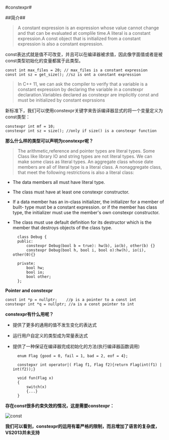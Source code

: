 #constexpr#

##简介##
> A constant expression is an expression whose value cannot change and that can be evaluated at complile time.A literal is a constant expression.A const object that is initialized from a constant expression is also a constant expression.

const表达式就是值不可改变，并且可以在编译器被求值，因此像字面值或者是被const类型初始化的变量都属于此类型。


	const int max_files = 20; // max_files is a constant expression
	const int sz = get_size(); //sz is ont a constant expression


> In C++ 11, we can ask the compiler to verify that a variable is a constant expression by declaring the variable in a constexpr declaration.Variables declared as constexpr are implicitly const and must be initialized by constant exprssions

新标准下，我们可以使用constexpr关键字来告诉编译器显式的将一个变量定义为const类型：

	constexpr int mf = 10; 
	constexpr int sz = size(); //only if size() is a constexpr function

**那么什么样的类型可以声明为constexpr呢？**

> The arithmetic,reference and pointer types are literal types. Some Class like library IO and string types are not literal types. We can make some class as literal types.
An aggregate class whose date members are all of literal type is a literal class. A nonaggregate class, that meet the following restrictions is also a literal class:

* The data members all must have literal type.
* The class must have at least one constexpr constructor.
* If a data member has an in-class initializer, the initializer for a member of built- type must be a constant expression. or if the member has class type, the initializer must use the member's own constexpr constructor.
* The class must use default definition for its destructor which is the member that destroys objects of the class type.


	    class Debug {
	    public:
	    	constexpr Debug(bool b = true): hw(b), io(b), other(b) {}
	    	constexpr Debug(bool h, bool i, bool o):hw(h), io(i), other(0){}
	    
	    private:
	    	bool hw;
	    	bool io;
	    	bool other;
	    };
    
**Pointer  and constexpr**

	const int *p = nullptr;    //p is a pointer to a const int
	constexpr int *q = nullptr; //a is a const pointer to int
	
	
**constexpr有什么用呢？**

* 提供了更多的通用的值不发生变化的表达式
* 运行用户自定义的类型成为常量表达式
* 提供了一种保证在编译器完成初始化的方法(执行编译器函数调用)

		enum Flag {good = 0, fail = 1, bad = 2, eof = 4};
		
		constepxr int operator|( Flag f1, Flag f2){return Flag(int(f1) | int(f2));}
		
		void fun(Flag x)
		{
			switch(x)
			{...}
		}	


**存在const很多约束失效的情况，这是需要constexpr：**

![const](http://p.blog.csdn.net/images/p_blog_csdn_net/hikaliv@gmail.com/576581/o_Capture_thumb_633868356432343750.jpg)

**我们可以看到，constexpr的运用有着严格的限制，而且增加了语言的复杂度，VS2013并未支持**